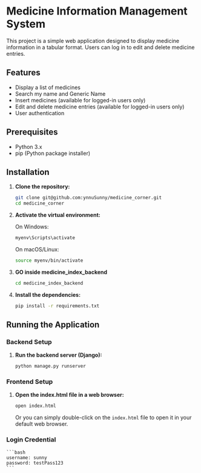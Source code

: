 # Medicine Information Management System

This project is a simple web application designed to display medicine information in a tabular format. Users can log in to edit and delete medicine entries.

## Features

- Display a list of medicines
- Search my name and Generic Name
- Insert medicines (available for logged-in users only)
- Edit and delete medicine entries (available for logged-in users only)
- User authentication

## Prerequisites

- Python 3.x
- pip (Python package installer)

## Installation

1. **Clone the repository:**

    ```bash
    git clone git@github.com:ynnuSunny/medicine_corner.git
    cd medicine_corner
    ```


2. **Activate the virtual environment:**

    On Windows:
    ```bash
    myenv\Scripts\activate
    ```

    On macOS/Linux:
    ```bash
    source myenv/bin/activate
    ```
3. **GO inside medicine_index_backend**

    ```bash
   cd medicine_index_backend
    ```
4. **Install the dependencies:**

    ```bash
    pip install -r requirements.txt
    ```

## Running the Application

### Backend Setup

1. **Run the backend server (Django):**

    ```bash
    python manage.py runserver
    ```

### Frontend Setup

1. **Open the index.html file in a web browser:**

    ```bash
    open index.html
    ```
    Or you can simply double-click on the `index.html` file to open it in your default web browser.
   
### Login Credential
    ```bash
    username: sunny
    password: testPass123
    ```

    

